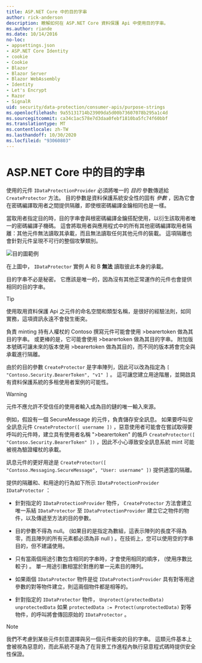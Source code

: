 ```yaml
---
title: ASP.NET Core 中的目的字串
author: rick-anderson
description: 瞭解如何在 ASP.NET Core 資料保護 Api 中使用目的字串。
ms.author: riande
ms.date: 10/14/2016
no-loc:
- appsettings.json
- ASP.NET Core Identity
- cookie
- Cookie
- Blazor
- Blazor Server
- Blazor WebAssembly
- Identity
- Let's Encrypt
- Razor
- SignalR
uid: security/data-protection/consumer-apis/purpose-strings
ms.openlocfilehash: 9a55131714b23909da5d00b73607078b295a1c4d
ms.sourcegitcommit: ca34c1ac578e7d3daa0febf1810ba5fc74f60bbf
ms.translationtype: MT
ms.contentlocale: zh-TW
ms.lasthandoff: 10/30/2020
ms.locfileid: "93060803"
---
```

# <a name="purpose-strings-in-aspnet-core"></a>ASP.NET Core 中的目的字串

<a name="data-protection-consumer-apis-purposes"></a>

使用的元件 `IDataProtectionProvider` 必須將唯一的 *目的* 參數傳遞給 `CreateProtector` 方法。 目的參數是資料保護系統安全性的固有 *參數* ，因為它會在密碼編譯取用者之間提供隔離，即使根密碼編譯金鑰相同也是一樣。

當取用者指定目的時，目的字串會與根密碼編譯金鑰搭配使用，以衍生該取用者唯一的密碼編譯子機碼。 這會將取用者與應用程式中的所有其他密碼編譯取用者隔離：其他元件無法讀取其承載，而且無法讀取任何其他元件的裝載。 這項隔離也會針對元件呈現不可行的整個攻擊類別。

![目的圖範例](purpose-strings/_static/purposes.png)

在上圖中， `IDataProtector` 實例 A 和 B **無法** 讀取彼此本身的承載。

目的字串不必是秘密。 它應該是唯一的，因為沒有其他正常運作的元件也會提供相同的目的字串。

>[!TIP]
> 使用取用資料保護 Api 之元件的命名空間和類型名稱，是很好的經驗法則，如同實務，這項資訊永遠不會發生衝突。
>
>負責 minting 持有人權杖的 Contoso 撰寫元件可能會使用 >bearertoken 做為其目的字串。 或更棒的是，它可能會使用 >bearertoken 做為其目的字串。 附加版本號碼可讓未來的版本使用 >bearertoken 做為其目的，而不同的版本將會完全與承載進行隔離。

由於的目的參數 `CreateProtector` 是字串陣列，因此可以改為指定為 `[ "Contoso.Security.BearerToken", "v1" ]` 。 這可讓您建立用途階層，並開啟具有資料保護系統的多租使用者案例的可能性。

<a name="data-protection-contoso-purpose"></a>

>[!WARNING]
> 元件不應允許不受信任的使用者輸入成為目的鏈的唯一輸入來源。
>
>例如，假設有一個 SecureMessage 的元件，負責儲存安全訊息。 如果要呼叫安全訊息元件 `CreateProtector([ username ])` ，惡意使用者可能會在嘗試取得要呼叫的元件時，建立具有使用者名稱 ">bearertoken" 的帳戶 `CreateProtector([ "Contoso.Security.BearerToken" ])` ，因此不小心導致安全訊息系統 mint 可能被視為驗證權杖的承載。
>
>訊息元件的更好用途是 `CreateProtector([ "Contoso.Messaging.SecureMessage", "User: username" ])` 提供適當的隔離。

提供的隔離和、和用途的行為如下所示 `IDataProtectionProvider` `IDataProtector` ：

* 針對指定的 `IDataProtectionProvider` 物件， `CreateProtector` 方法會建立唯一系結 `IDataProtector` 至 `IDataProtectionProvider` 建立它之物件的物件，以及傳遞至方法的目的參數。

* 目的參數不得為 null。  (如果目的是指定為數組，這表示陣列的長度不得為零，而且陣列的所有元素都必須為非 null ) 。在技術上，您可以使用空的字串目的，但不建議使用。

* 只有當兩個用途引數包含相同的字串時，才會使用相同的順序， (使用序數比較子) 。 單一用途引數相當於對應的單一元素目的陣列。

* 如果兩個 `IDataProtector` 物件是從 `IDataProtectionProvider` 具有對等用途參數的對等物件建立，則這兩個物件都是相等的。

* 針對指定的 `IDataProtector` 物件， `Unprotect(protectedData)` `unprotectedData` 如果 `protectedData := Protect(unprotectedData)` 對等物件，的呼叫將會傳回原始的 `IDataProtector` 。

> [!NOTE]
> 我們不考慮到某些元件刻意選擇與另一個元件衝突的目的字串。 這類元件基本上會被視為惡意的，而此系統不是為了在背景工作進程內執行惡意程式碼時提供安全性保證。

